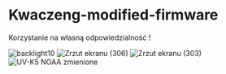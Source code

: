 # Kwaczeng-modified-firmware
Korzystanie na własną odpowiedzialność !


![backlight10](https://github.com/Pomidor78/Kwaczeng-modified-firmware/assets/141545846/f67a3b30-4e1b-4c2c-a677-a443b82d6952)
![Zrzut ekranu (306)](https://github.com/Pomidor78/Kwaczeng-modified-firmware/assets/141545846/4a13a88a-2f35-42d9-81d3-559a038efb97)
![Zrzut ekranu (303)](https://github.com/Pomidor78/Kwaczeng-modified-firmware/assets/141545846/e29eb96d-68db-4b5e-9465-277522bcc79a)
![UV-K5 NOAA zmienione](https://github.com/Pomidor78/Kwaczeng-modified-firmware/assets/141545846/cdac7f49-81a3-458f-8f16-93ebffe00efe)
